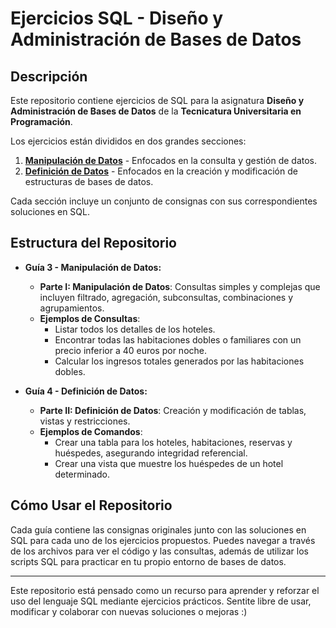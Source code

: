 # Ejercicios SQL - Diseño y Administración de Bases de Datos

## Descripción

Este repositorio contiene ejercicios de SQL para la asignatura **Diseño y Administración de Bases de Datos** de la **Tecnicatura Universitaria en Programación**. 

Los ejercicios están divididos en dos grandes secciones:

1. [**Manipulación de Datos**](/Unidad-5/TP-1) - Enfocados en la consulta y gestión de datos.
2. [**Definición de Datos**](/Unidad-5/TP-2) - Enfocados en la creación y modificación de estructuras de bases de datos.

Cada sección incluye un conjunto de consignas con sus correspondientes soluciones en SQL.

## Estructura del Repositorio

- **Guía 3 - Manipulación de Datos:**
  - **Parte I: Manipulación de Datos**: Consultas simples y complejas que incluyen filtrado, agregación, subconsultas, combinaciones y agrupamientos.
  - **Ejemplos de Consultas**:
    - Listar todos los detalles de los hoteles.
    - Encontrar todas las habitaciones dobles o familiares con un precio inferior a 40 euros por noche.
    - Calcular los ingresos totales generados por las habitaciones dobles.

- **Guía 4 - Definición de Datos:**
  - **Parte II: Definición de Datos**: Creación y modificación de tablas, vistas y restricciones.
  - **Ejemplos de Comandos**:
    - Crear una tabla para los hoteles, habitaciones, reservas y huéspedes, asegurando integridad referencial.
    - Crear una vista que muestre los huéspedes de un hotel determinado.

## Cómo Usar el Repositorio

Cada guía contiene las consignas originales junto con las soluciones en SQL para cada uno de los ejercicios propuestos. Puedes navegar a través de los archivos para ver el código y las consultas, además de utilizar los scripts SQL para practicar en tu propio entorno de bases de datos.

---

Este repositorio está pensado como un recurso para aprender y reforzar el uso del lenguaje SQL mediante ejercicios prácticos. Sentite libre de usar, modificar y colaborar con nuevas soluciones o mejoras :)
